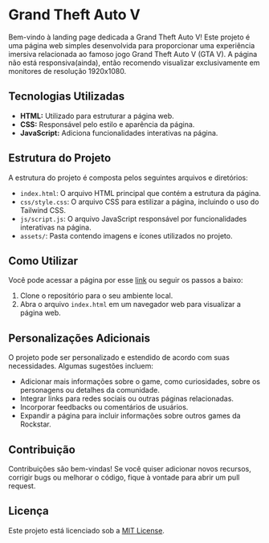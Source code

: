 # Grand Theft Auto V

Bem-vindo à landing page dedicada a Grand Theft Auto V!
Este projeto é uma página web simples desenvolvida para proporcionar uma experiência imersiva relacionada ao famoso jogo Grand Theft Auto V (GTA V). 
A página não está responsiva(ainda), então recomendo visualizar exclusivamente em monitores de resolução 1920x1080.

## Tecnologias Utilizadas

- **HTML:** Utilizado para estruturar a página web.
- **CSS:** Responsável pelo estilo e aparência da página.
- **JavaScript:** Adiciona funcionalidades interativas na página.

## Estrutura do Projeto

A estrutura do projeto é composta pelos seguintes arquivos e diretórios:

- `index.html`: O arquivo HTML principal que contém a estrutura da página.
- `css/style.css`: O arquivo CSS para estilizar a página, incluindo o uso do Tailwind CSS.
- `js/script.js`: O arquivo JavaScript responsável por funcionalidades interativas na página.
- `assets/`: Pasta contendo imagens e ícones utilizados no projeto.

## Como Utilizar

Você pode acessar a página por esse [link](grand-theft-auto-v.vercel.app) ou seguir os passos a baixo:

1. Clone o repositório para o seu ambiente local.
2. Abra o arquivo `index.html` em um navegador web para visualizar a página web.

## Personalizações Adicionais

O projeto pode ser personalizado e estendido de acordo com suas necessidades. Algumas sugestões incluem:

- Adicionar mais informações sobre o game, como curiosidades, sobre os personagens ou detalhes da comunidade.
- Integrar links para redes sociais ou outras páginas relacionadas.
- Incorporar feedbacks ou comentários de usuários.
- Expandir a página para incluir informações sobre outros games da Rockstar.

## Contribuição

Contribuições são bem-vindas! Se você quiser adicionar novos recursos, corrigir bugs ou melhorar o código, fique à vontade para abrir um pull request.

## Licença

Este projeto está licenciado sob a [MIT License](LICENSE).
